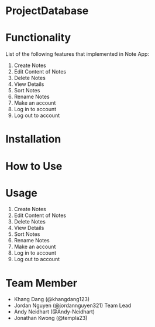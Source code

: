# ProjectDatabase

# Functionality
List of the following features that implemented in Note App:
1) Create Notes
2) Edit Content of Notes
3) Delete Notes
4) View Details
5) Sort Notes
6) Rename Notes
7) Make an account 
8) Log in to account
9) Log out to account

# Installation

# How to Use

# Usage
1) Create Notes
2) Edit Content of Notes
3) Delete Notes
4) View Details
5) Sort Notes 
6) Rename Notes
7) Make an account 
8) Log in to account
9) Log out to account

# Team Member
- Khang Dang (@khangdang123)
- Jordan Nguyen (@jordannguyen321) Team Lead
- Andy Neidhart (@Andy-Neidhart)
- Jonathan Kwong (@templa23)
